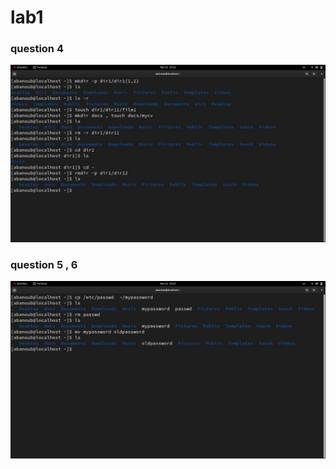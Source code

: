 # lab1
### question 4
![alt text](https://github.com/Abanoubmedhatseif/Open-source/blob/main/screenshots/l1q4.jpg?raw=true)

### question 5 , 6
![alt text](https://github.com/Abanoubmedhatseif/Open-source/blob/main/screenshots/l1q5,6.jpg?raw=true)
